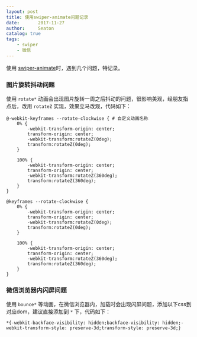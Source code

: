```yaml
---
layout: post
title: 使用swiper-animate问题记录
date:       2017-11-27
author:     Seaton
catalog: true
tags:
    - swiper
    - 微信
---
```


使用 [swiper-animate](http://www.swiper.com.cn)时，遇到几个问题，特记录。

### 图片旋转抖动问题

使用 `rotate*` 动画会出现图片旋转一周之后抖动的问题，很影响美观，经朋友指点后，改用 `rotateZ` 实现，效果立马改观，代码如下：

    @-webkit-keyframes --rotate-clockwise { # 自定义动画名称
        0% {
            -webkit-transform-origin: center;
            transform-origin: center;
            -webkit-transform:rotateZ(0deg);
            transform:rotateZ(0deg);
        }
    
        100% {
            -webkit-transform-origin: center;
            transform-origin: center;
            -webkit-transform:rotateZ(360deg);
            transform:rotateZ(360deg);
        }
    }
    
    @keyframes --rotate-clockwise {
        0% {
            -webkit-transform-origin: center;
            transform-origin: center;
            -webkit-transform:rotateZ(0deg);
            transform:rotateZ(0deg);
        }
    
        100% {
            -webkit-transform-origin: center;
            transform-origin: center;
            -webkit-transform:rotateZ(360deg);
            transform:rotateZ(360deg);
        }
    }
    
### 微信浏览器内闪屏问题

使用 `bounce*` 等动画，在微信浏览器内，加载时会出现闪屏问题，添加以下css到对应dom，建议直接添加到 `*` 下，代码如下：

    *{-webkit-backface-visibility: hidden;backface-visibility: hidden;-webkit-transform-style: preserve-3d;transform-style: preserve-3d;}

